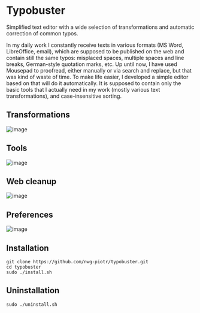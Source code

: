 # Typobuster
Simplified text editor with a wide selection of transformations and automatic correction of common typos.

In my daily work I constantly receive texts in various formats (MS Word, LibreOffice, email), which are supposed to be published
on the web and contain still the same typos: misplaced spaces, multiple spaces and line breaks, German-style quotation marks, etc. 
Up until now, I have used Mousepad to proofread, either manually or via search and replace, but that was kind of 
waste of time. To make life easier, I developed a simple editor based on that will do it automatically. It is supposed to contain 
only the basic tools that I actually need in my work (mostly various text transformations), and case-insensitive sorting.

## Transformations

![image](https://github.com/user-attachments/assets/8f7ac350-2156-49ea-b2be-a4a55cdd1185)

## Tools

![image](https://github.com/user-attachments/assets/bb7a23c4-9da5-4beb-b55e-c0bcd7b1c595)


## Web cleanup

![image](https://github.com/user-attachments/assets/5ce7f29e-cb8d-49b3-99d2-c50fff840374)

## Preferences

![image](https://github.com/user-attachments/assets/530174a9-91ad-430f-af7f-a42648525c38)

## Installation

```
git clone https://github.com/nwg-piotr/typobuster.git
cd typobuster
sudo ./install.sh
```

## Uninstallation

`sudo ./uninstall.sh`
